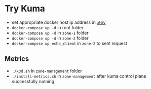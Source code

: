 # Try Kuma

- set appropriate docker host ip address in [.env](.env#L2)
- `docker-compose up -d` in root folder
- `docker-compose up -d` in `zone-1` folder
- `docker-compose up -d` in `zone-2` folder
- `docker-compose up echo_client` in `zone-2` to sent request

## Metrics

- `./k3d.sh` in `zone-management` folder
- `./install-metrics.sh` in `zone-management` after kuma control plane successfully running
